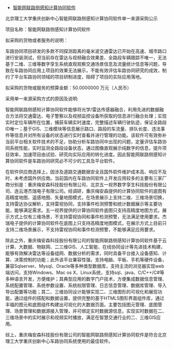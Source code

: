 - [智能网联路侧感知计算协同软件](http://www.ccgp.gov.cn/cggg/dfgg/dylygg/202111/t20211110_17161981.htm)

北京理工大学重庆创新中心智能网联路侧感知计算协同软件单一来源采购公示

项目名称：智能网联路侧感知计算协同软件

拟采购的货物或者服务的说明：

车路协同项目研发的多款不同探测距离的毫米波交通雷达已开始在高速、城市路口进行安装测试，但当前存在雷达与视频融合效果差、全路段车辆跟踪不唯一，无法基于二维、三维等数字孪生系统直观观察交通场景信息及流量统计信息等问题，导致在车路协同应用上项目的效果无法展示，不能有效评估车路协同研究的成效，制约了平台车路协同领域的项目研制进度，阻碍了项目的实际应用落地。

拟采购的货物或服务的预算金额：50.0000000 万元（人民币）

采用单一来源采购方式的原因及说明:

智能网联路侧感知计算协同软件能够将光学/雷达传感器融合，利用先进的数据融合方法将交通雷达、电子警察以及视频监控设备所获取的信息进行融合处理；实现实时定位车辆所在位置，捕获车辆实时速度，完整描述车辆行驶轨迹，保证全路段ID唯一；基于GIS、三维模块等信息展示路口、路段的车流量、排队长度、违法事件等信息并对所有设备的状态进行实时查看并进行管理的功能。该软件可有效弥补当前平台相关软件技术的不足，协助分析车路协同中出现的问题，定量评估车路协同系统性能，实时监测全路段设备状态，通过图像直观展示纯数字的信息，提升项目效率，加速项目由试验、研究向实际应用的转化进度。因此智能网联路侧感知计算协同软件是车路协同研究必不可少的工具及平台软件。

在软件供应商选择上，因涉及道路交通数据安全且国外软件维护成本高、响应不及时，未考虑国外供应商。当前国内在车路协同软件上开发应用较多的主要有三家厂商分别是：重庆梅安森科技股份有限公司、北京五一视界数字孪生科技股份有限公司、连云港杰瑞电子有限公司。经调研，重庆梅安森提供的计算协同软件的底图有高精度地图、遥感地图、矢量地图模式，在场景展示上支持二维、三维场景切换，支持雷达协议解析，支持雷视协同，支持事件检测预警和统计数据展示等主要功能，能够满足需求。五一视界提供的计算协同软件底图只支持高精度地图方式，展示方式上仅有三维场景，不支持雷视协同和事件检测预警，无法满足使用要求。杰瑞电子提供的计算协同软件在底图上只支持高精度地图模式，在展示方式上目前只支持二维场景展示，不支持雷视协同和事件检测预警，不能够满足应用要求。

除此之外，重庆梅安森科技股份有限公司的智能网联路侧感知计算协同软件基于云计算、大数据、物联网、二三维GIS、人工智能、在线协同设计等先进技术构建，能够有效解决雷达等设备组网、数据分析的需求，同时具备平台接入设备感知、计算、决策控制的功能；此外该平台兼容性强，支持电脑、平板、手机等硬件设备，兼容Sqlserver、Mysql、Oracle等多种类型数据库，支持主流的浏览器实现web端访问，支持Windows、Mac os  X、Linux系统，支持sql、java、C/C++/C#等多种语言开发，方便维护；其典型应用的数字门户技术，方便集成数据信息管理、系统配置管理、系统参数设置、系统权限管理、日志信息管理、数据库管理、导入导出配置等功能；其二、三维协同设计能够实现二、三维图形的可视化和展现功能，通过组件的搭配和数据设置，提供完整的基于HTML5图形界面组件库，通过丰福的图元和底图组件构建出可视化的大数据页面。主要包括图元管理、底图管理、场景管理和数据源接入管理，并可绑定实时数据源信息，实现实时数据在二、三维场景中的实时展示和视频实时播放，满足在智慧交通行业的二、三维GIS应用。

综上，重庆梅安森科技股份有限公司的智能网联路侧感知计算协同软件是符合北京理工大学重庆创新中心车路协同系统使用的最佳软件。
